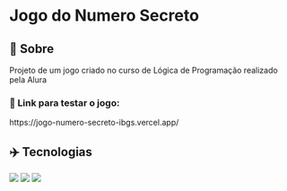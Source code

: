<h1> Jogo do Numero Secreto </h1>

<h2> 🎯 Sobre</h2>
<p> Projeto de um jogo criado no curso de Lógica de Programação realizado pela Alura </p>

<h3>📱 Link para testar o jogo: </h3>
<p> https://jogo-numero-secreto-ibgs.vercel.app/ </p>

## ✈️ Tecnologias

<div>
  <img src="https://img.shields.io/badge/HTML-239120?style=for-the-badge&logo=html5&logoColor=white">
  <img src="https://img.shields.io/badge/CSS-239120?&style=for-the-badge&logo=css3&logoColor=white">
  <img src="https://img.shields.io/badge/JavaScript-F7DF1E?style=for-the-badge&logo=javascript&logoColor=black">
</div>




